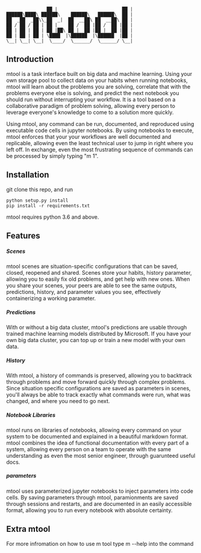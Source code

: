 ```
               ██ |                        ██ |  
██████\████\ ██████\    ██████\   ██████\  ██ |  
██  _██  _██\\_██  _|  ██  __██\ ██  __██\ ██ |  
██ / ██ / ██ | ██ |    ██ /  ██ |██ /  ██ |██ |  
██ | ██ | ██ | ██ |██\ ██ |  ██ |██ |  ██ |██ |  
██ | ██ | ██ | \████  |\██████  |\██████  |██ |  
\__| \__| \__|  \____/  \______/  \______/ \__|
```

## Introduction
mtool is a task interface built on big data and machine learning. Using your own storage pool to collect data on your habits when running notebooks, mtool will learn about the problems you are solving, correlate that with the problems everyone else is solving, and predict the next notebook you should run without interrupting your workflow. It is a tool based on a collaborative paradigm of problem solving, allowing every person to leverage everyone's knowledge to come to a solution more quickly.

Using mtool, any command can be run, documented, and reproduced using executable code cells in jupyter notebooks. By using notebooks to execute, mtool enforces that your your workflows are well documented and replicable, allowing even the least technical user to jump in right where you left off. In exchange, even the most frustrating sequence of commands can be processed by simply typing "m 1".

## Installation 
git clone this repo, and run 
``` 
python setup.py install
pip install -r requirements.txt
```
mtool requires python 3.6 and above.

## Features
##### Scenes
mtool scenes are situation-specific configurations that can be saved, closed, reopened and shared. Scenes store your habits, history parameter, allowing you to easily fix old problems, and get help with new ones. When you share your scenes, your peers are able to see the same outputs, predictions, history, and parameter values you see, effectively containerizing a working parameter.

##### Predictions 
With or without a big data cluster, mtool's predictions are usable through trained machine learning models distributed by Microsoft. If you have your own big data cluster, you can top up or train a new model with your own data.

##### History
With mtool, a history of commands is preserved, allowing you to backtrack through problems and move forward quickly through complex problems. Since situation specific configurations are saved as parameters in scenes, you'll always be able to track exactly what commands were run, what was changed, and where you need to go next.

##### Notebook Libraries
mtool runs on libraries of notebooks, allowing every command on your system to be documented and explained in a beautiful markdown format. mtool combines the idea of functional documentation with every part of a system, allowing every person on a team to operate with the same understanding as even the most senior engineer, through guarunteed useful docs.

##### parameters
mtool uses parameterized jupyter notebooks to inject parameters into code cells. By saving parameters through mtool, paramionments are saved through sessions and restarts, and are documented in an easily accessible format, allowing you to run every notebook with absolute certainty. 

## Extra mtool 
For more infromation on how to use m tool type m --help into the command 

